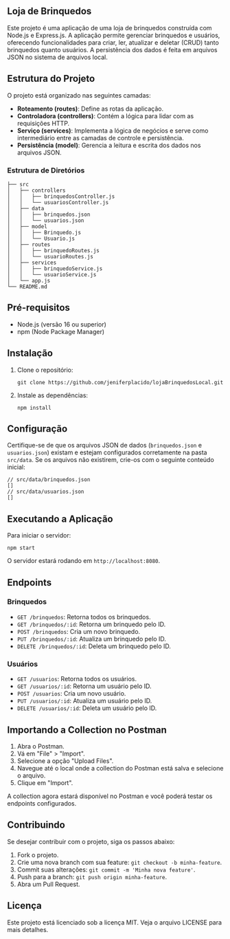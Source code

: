 ## Loja de Brinquedos

Este projeto é uma aplicação de uma loja de brinquedos construída com Node.js e Express.js. A aplicação permite gerenciar brinquedos e usuários, oferecendo funcionalidades para criar, ler, atualizar e deletar (CRUD) tanto brinquedos quanto usuários. A persistência dos dados é feita em arquivos JSON no sistema de arquivos local.

## Estrutura do Projeto

O projeto está organizado nas seguintes camadas:

- **Roteamento (routes)**: Define as rotas da aplicação.
- **Controladora (controllers)**: Contém a lógica para lidar com as requisições HTTP.
- **Serviço (services)**: Implementa a lógica de negócios e serve como intermediário entre as camadas de controle e persistência.
- **Persistência (model)**: Gerencia a leitura e escrita dos dados nos arquivos JSON.

### Estrutura de Diretórios

```
├── src
│   ├── controllers
│   │   ├── brinquedosController.js
│   │   └── usuariosController.js
│   ├── data
│   │   ├── brinquedos.json
│   │   └── usuarios.json
│   ├── model
│   │   ├── Brinquedo.js
│   │   └── Usuario.js
│   ├── routes
│   │   ├── brinquedoRoutes.js
│   │   └── usuarioRoutes.js
│   ├── services
│   │   ├── brinquedoService.js
│   │   └── usuarioService.js
│   └── app.js
└── README.md
```

## Pré-requisitos

- Node.js (versão 16 ou superior)
- npm (Node Package Manager)

## Instalação

1. Clone o repositório:

   ```
   git clone https://github.com/jeniferplacido/lojaBrinquedosLocal.git
   ```

2. Instale as dependências:

   ```
   npm install
   ```

## Configuração

Certifique-se de que os arquivos JSON de dados (`brinquedos.json` e `usuarios.json`) existam e estejam configurados corretamente na pasta `src/data`. Se os arquivos não existirem, crie-os com o seguinte conteúdo inicial:

```
// src/data/brinquedos.json
[]
// src/data/usuarios.json
[]
```

## Executando a Aplicação

Para iniciar o servidor:

```
npm start
```

O servidor estará rodando em `http://localhost:8080`.

## Endpoints

### Brinquedos

- `GET /brinquedos`: Retorna todos os brinquedos.
- `GET /brinquedos/:id`: Retorna um brinquedo pelo ID.
- `POST /brinquedos`: Cria um novo brinquedo.
- `PUT /brinquedos/:id`: Atualiza um brinquedo pelo ID.
- `DELETE /brinquedos/:id`: Deleta um brinquedo pelo ID.

### Usuários

- `GET /usuarios`: Retorna todos os usuários.
- `GET /usuarios/:id`: Retorna um usuário pelo ID.
- `POST /usuarios`: Cria um novo usuário.
- `PUT /usuarios/:id`: Atualiza um usuário pelo ID.
- `DELETE /usuarios/:id`: Deleta um usuário pelo ID.

## Importando a Collection no Postman

1. Abra o Postman.
2. Vá em "File" > "Import".
3. Selecione a opção "Upload Files".
4. Navegue até o local onde a collection do Postman está salva e selecione o arquivo.
5. Clique em "Import".

A collection agora estará disponível no Postman e você poderá testar os endpoints configurados.

## Contribuindo

Se desejar contribuir com o projeto, siga os passos abaixo:

1. Fork o projeto.
2. Crie uma nova branch com sua feature: `git checkout -b minha-feature`.
3. Commit suas alterações: `git commit -m 'Minha nova feature'`.
4. Push para a branch: `git push origin minha-feature`.
5. Abra um Pull Request.

## Licença

Este projeto está licenciado sob a licença MIT. Veja o arquivo LICENSE para mais detalhes.

